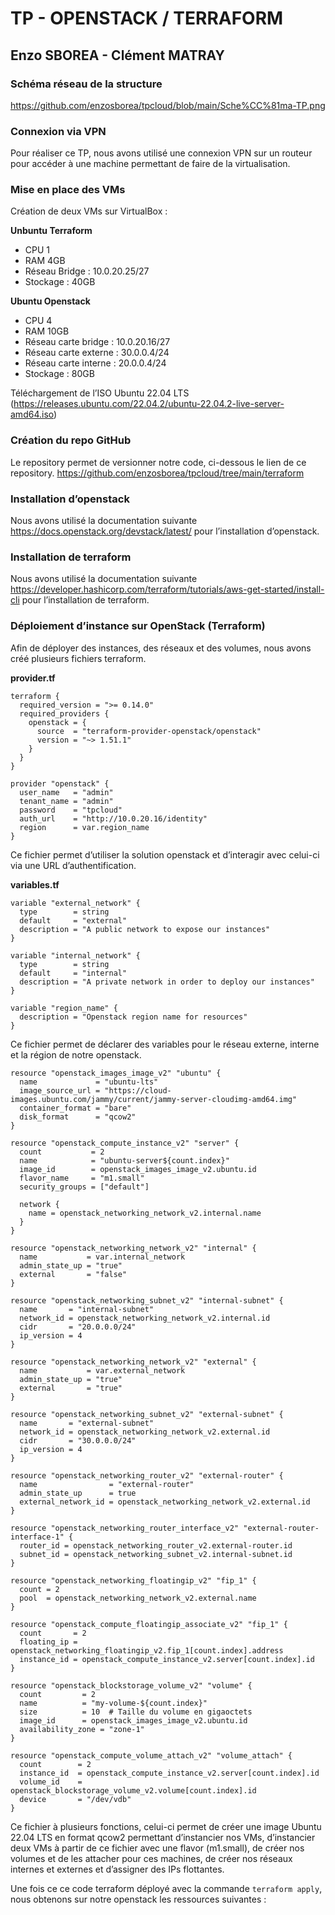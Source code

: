 # TP - OPENSTACK / TERRAFORM

## Enzo SBOREA - Clément MATRAY

### Schéma réseau de la structure
https://github.com/enzosborea/tpcloud/blob/main/Sche%CC%81ma-TP.png

### Connexion via VPN

Pour réaliser ce TP, nous avons utilisé une connexion VPN sur un routeur pour accéder à une machine permettant de faire de la virtualisation.

### Mise en place des VMs
Création de deux VMs sur VirtualBox :

**Unbuntu Terraform**
- CPU 1
- RAM 4GB
- Réseau Bridge : 10.0.20.25/27
- Stockage : 40GB

**Ubuntu Openstack**
- CPU 4
- RAM 10GB
- Réseau carte bridge : 10.0.20.16/27
- Réseau carte externe : 30.0.0.4/24
- Réseau carte interne : 20.0.0.4/24
- Stockage : 80GB


Téléchargement de l’ISO Ubuntu 22.04 LTS (https://releases.ubuntu.com/22.04.2/ubuntu-22.04.2-live-server-amd64.iso)

### Création du repo GitHub

Le repository permet de versionner notre code, ci-dessous le lien de ce repository. https://github.com/enzosborea/tpcloud/tree/main/terraform

### Installation d’openstack

Nous avons utilisé la documentation suivante https://docs.openstack.org/devstack/latest/ pour l’installation d’openstack.

### Installation de terraform

Nous avons utilisé la documentation suivante https://developer.hashicorp.com/terraform/tutorials/aws-get-started/install-cli pour l’installation de terraform.

### Déploiement d’instance sur OpenStack (Terraform)

Afin de déployer des instances, des réseaux et des volumes, nous avons créé plusieurs fichiers terraform.

**provider.tf**

```hcl
terraform {
  required_version = ">= 0.14.0"
  required_providers {
    openstack = {
      source  = "terraform-provider-openstack/openstack"
      version = "~> 1.51.1"
    }
  }
}

provider "openstack" {
  user_name   = "admin"
  tenant_name = "admin"
  password    = "tpcloud"
  auth_url    = "http://10.0.20.16/identity"
  region      = var.region_name
}
```

 Ce fichier permet d’utiliser la solution openstack et d’interagir avec celui-ci via une URL d’authentification.

**variables.tf**

```hcl
variable "external_network" {
  type        = string
  default     = "external"
  description = "A public network to expose our instances"
}

variable "internal_network" {
  type        = string
  default     = "internal"
  description = "A private network in order to deploy our instances"
}

variable "region_name" {
  description = "Openstack region name for resources"
}
```

Ce fichier permet de déclarer des variables pour le réseau externe, interne et la région de notre openstack.

```hcl
resource "openstack_images_image_v2" "ubuntu" {
  name             = "ubuntu-lts"
  image_source_url = "https://cloud-images.ubuntu.com/jammy/current/jammy-server-cloudimg-amd64.img"
  container_format = "bare"
  disk_format      = "qcow2"
}

resource "openstack_compute_instance_v2" "server" {
  count           = 2
  name            = "ubuntu-server${count.index}"
  image_id        = openstack_images_image_v2.ubuntu.id
  flavor_name     = "m1.small"
  security_groups = ["default"]

  network {
    name = openstack_networking_network_v2.internal.name
  }
}

resource "openstack_networking_network_v2" "internal" {
  name           = var.internal_network
  admin_state_up = "true"
  external       = "false"
}

resource "openstack_networking_subnet_v2" "internal-subnet" {
  name       = "internal-subnet"
  network_id = openstack_networking_network_v2.internal.id
  cidr       = "20.0.0.0/24"
  ip_version = 4
}

resource "openstack_networking_network_v2" "external" {
  name           = var.external_network
  admin_state_up = "true"
  external       = "true"
}

resource "openstack_networking_subnet_v2" "external-subnet" {
  name       = "external-subnet"
  network_id = openstack_networking_network_v2.external.id
  cidr       = "30.0.0.0/24"
  ip_version = 4
}

resource "openstack_networking_router_v2" "external-router" {
  name                = "external-router"
  admin_state_up      = true
  external_network_id = openstack_networking_network_v2.external.id
}

resource "openstack_networking_router_interface_v2" "external-router-interface-1" {
  router_id = openstack_networking_router_v2.external-router.id
  subnet_id = openstack_networking_subnet_v2.internal-subnet.id
}

resource "openstack_networking_floatingip_v2" "fip_1" {
  count = 2
  pool  = openstack_networking_network_v2.external.name
}

resource "openstack_compute_floatingip_associate_v2" "fip_1" {
  count       = 2
  floating_ip = openstack_networking_floatingip_v2.fip_1[count.index].address
  instance_id = openstack_compute_instance_v2.server[count.index].id
}

resource "openstack_blockstorage_volume_v2" "volume" {
  count         = 2
  name          = "my-volume-${count.index}"
  size          = 10  # Taille du volume en gigaoctets
  image_id      = openstack_images_image_v2.ubuntu.id
  availability_zone = "zone-1"
}

resource "openstack_compute_volume_attach_v2" "volume_attach" {
  count        = 2
  instance_id  = openstack_compute_instance_v2.server[count.index].id
  volume_id    = openstack_blockstorage_volume_v2.volume[count.index].id
  device       = "/dev/vdb"
}
```

Ce fichier à plusieurs fonctions, celui-ci permet de créer une image Ubuntu 22.04 LTS en format qcow2 permettant d’instancier nos VMs, d’instancier deux VMs à partir de ce fichier avec une flavor (m1.small), de créer nos volumes et de les attacher pour ces machines, de créer nos réseaux internes et externes et d’assigner des IPs flottantes.

Une fois ce ce code terraform déployé avec la commande `terraform apply`, nous obtenons sur notre openstack les ressources suivantes :